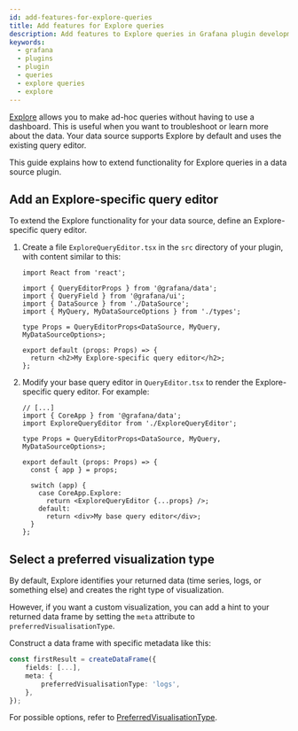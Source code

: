 ```yaml
---
id: add-features-for-explore-queries
title: Add features for Explore queries
description: Add features to Explore queries in Grafana plugin development.
keywords:
  - grafana
  - plugins
  - plugin
  - queries
  - explore queries
  - explore
---
```


[Explore](https://grafana.com/docs/grafana/latest/explore/) allows you to make ad-hoc queries without having to use a dashboard. This is useful when you want to troubleshoot or learn more about the data. Your data source supports Explore by default and uses the existing query editor.

This guide explains how to extend functionality for Explore queries in a data source plugin.

## Add an Explore-specific query editor

To extend the Explore functionality for your data source, define an Explore-specific query editor.

1. Create a file `ExploreQueryEditor.tsx` in the `src` directory of your plugin, with content similar to this:

   ```tsx title="src/ExploreQueryEditor.tsx"
   import React from 'react';

   import { QueryEditorProps } from '@grafana/data';
   import { QueryField } from '@grafana/ui';
   import { DataSource } from './DataSource';
   import { MyQuery, MyDataSourceOptions } from './types';

   type Props = QueryEditorProps<DataSource, MyQuery, MyDataSourceOptions>;

   export default (props: Props) => {
     return <h2>My Explore-specific query editor</h2>;
   };
   ```

1. Modify your base query editor in `QueryEditor.tsx` to render the Explore-specific query editor. For example:

   ```tsx title="src/QueryEditor.tsx"
   // [...]
   import { CoreApp } from '@grafana/data';
   import ExploreQueryEditor from './ExploreQueryEditor';

   type Props = QueryEditorProps<DataSource, MyQuery, MyDataSourceOptions>;

   export default (props: Props) => {
     const { app } = props;

     switch (app) {
       case CoreApp.Explore:
         return <ExploreQueryEditor {...props} />;
       default:
         return <div>My base query editor</div>;
     }
   };
   ```

## Select a preferred visualization type

By default, Explore identifies your returned data (time series, logs, or something else) and creates the right type of visualization.

However, if you want a custom visualization, you can add a hint to your returned data frame by setting the `meta` attribute to `preferredVisualisationType`.

Construct a data frame with specific metadata like this:

```ts
const firstResult = createDataFrame({
    fields: [...],
    meta: {
        preferredVisualisationType: 'logs',
    },
});
```

For possible options, refer to [PreferredVisualisationType](https://github.com/grafana/grafana/blob/main/packages/grafana-data/src/types/data.ts#L25).
